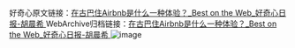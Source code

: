 好奇心原文链接：[在古巴住Airbnb是什么一种体验？_Best on the Web_好奇心日报-胡晨希 ](https://www.qdaily.com/articles/11791.html)
WebArchive归档链接：[在古巴住Airbnb是什么一种体验？_Best on the Web_好奇心日报-胡晨希 ](http://web.archive.org/web/20190623171057/https://www.qdaily.com/articles/11791.html)
![image](http://ww3.sinaimg.cn/large/007d5XDply1g3wan9iv3ij30u02zihcv)